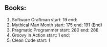 ## Books:
1. Software Craftman start: 19 end: 
1. Mythical Man Month start: 175 end: 191 (End)
1. Pragmatic Programmer start: 280 end: 288
1. Groovy in Action start: 1 end:
1. Clean Code start: 1
